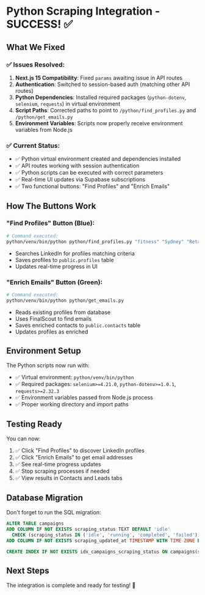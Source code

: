 # Python Scraping Integration - SUCCESS! ✅

## What We Fixed

### ✅ Issues Resolved:
1. **Next.js 15 Compatibility**: Fixed `params` awaiting issue in API routes
2. **Authentication**: Switched to session-based auth (matching other API routes)
3. **Python Dependencies**: Installed required packages (`python-dotenv`, `selenium`, `requests`) in virtual environment
4. **Script Paths**: Corrected paths to point to `/python/find_profiles.py` and `/python/get_emails.py`
5. **Environment Variables**: Scripts now properly receive environment variables from Node.js

### ✅ Current Status:
- ✅ Python virtual environment created and dependencies installed
- ✅ API routes working with session authentication  
- ✅ Python scripts can be executed with correct parameters
- ✅ Real-time UI updates via Supabase subscriptions
- ✅ Two functional buttons: "Find Profiles" and "Enrich Emails"

## How The Buttons Work

### "Find Profiles" Button (Blue):
```bash
# Command executed:
python/venv/bin/python python/find_profiles.py "fitness" "Sydney" "Retail" 1 --campaign-id <UUID> --user-id <UUID>
```
- Searches LinkedIn for profiles matching criteria
- Saves profiles to `public.profiles` table
- Updates real-time progress in UI

### "Enrich Emails" Button (Green):
```bash
# Command executed:
python/venv/bin/python python/get_emails.py
```
- Reads existing profiles from database
- Uses FinalScout to find emails
- Saves enriched contacts to `public.contacts` table
- Updates profiles as enriched

## Environment Setup

The Python scripts now run with:
- ✅ Virtual environment: `python/venv/bin/python`
- ✅ Required packages: `selenium>=4.21.0`, `python-dotenv>=1.0.1`, `requests>=2.32.3`
- ✅ Environment variables passed from Node.js process
- ✅ Proper working directory and import paths

## Testing Ready

You can now:
1. ✅ Click "Find Profiles" to discover LinkedIn profiles
2. ✅ Click "Enrich Emails" to get email addresses  
3. ✅ See real-time progress updates
4. ✅ Stop scraping processes if needed
5. ✅ View results in Contacts and Leads tabs

## Database Migration

Don't forget to run the SQL migration:

```sql
ALTER TABLE campaigns 
ADD COLUMN IF NOT EXISTS scraping_status TEXT DEFAULT 'idle' 
  CHECK (scraping_status IN ('idle', 'running', 'completed', 'failed')),
ADD COLUMN IF NOT EXISTS scraping_updated_at TIMESTAMP WITH TIME ZONE DEFAULT NOW();

CREATE INDEX IF NOT EXISTS idx_campaigns_scraping_status ON campaigns(scraping_status);
```

## Next Steps

The integration is complete and ready for testing! 🎉